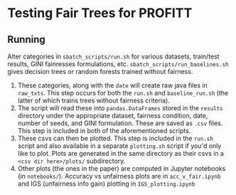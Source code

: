 # Testing Fair Trees for PROFITT

## Running
Alter categories in `sbatch_scripts/run.sh` for various datasets, train/test
results, GINI fainresses formulations, etc. `sbatch_scripts/run_baselines.sh` 
gives decision trees or random forests trained without fairness.

1. These categories, along
with the `date` will create raw java files in `raw_txts`. This step 
occurs for both the `run.sh` and `baseline_run.sh` (the latter of 
which trains trees without fairness criteria).
2. The script 
will read these into `pandas.DataFrames` stored in the `results` 
directory under the appropriate dataset, fairness condition, date,
number of seeds, and GINI formulation. These are saved as `.csv` files.
This step is included in both of the aforementioned scripts. 
3. These csvs can then be plotted. This step is included in the `run.sh` script 
and also available in a separate `plotting.sh` script if you'd only
like to plot. Plots are generated in the same directory as their csvs
in a `<csv dir here>/plots/` subdirectory. 
4. Other plots (the ones in the paper) are computed in Jupyter notebooks (in
`notebooks/`). Accuracy vs unfairness plots are in `acc_v_fair.ipynb` and
IGS (unfairness info gain) plotting in `IGS_plotting.ipynb`
